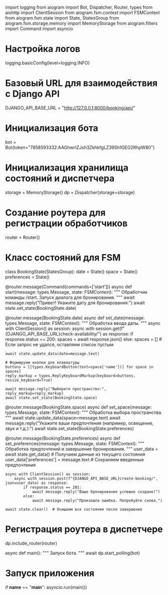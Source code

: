 import logging
from aiogram import Bot, Dispatcher, Router, types
from aiohttp import ClientSession
from aiogram.fsm.context import FSMContext
from aiogram.fsm.state import State, StatesGroup
from aiogram.fsm.storage.memory import MemoryStorage
from aiogram.filters import Command
import asyncio

# Настройка логов
logging.basicConfig(level=logging.INFO)

# Базовый URL для взаимодействия с Django API
DJANGO_API_BASE_URL = "http://127.0.0.1:8000/booking/api/"

# Инициализация бота
bot = Bot(token="7858593332:AAGhwrIZJsh3ZkhkfgLZ39Sh1GEG2RhpW80")

# Инициализация хранилища состояний и диспетчера
storage = MemoryStorage()
dp = Dispatcher(storage=storage)

# Создание роутера для регистрации обработчиков
router = Router()

# Класс состояний для FSM
class BookingState(StatesGroup):
    date = State()
    space = State()
    preferences = State()

@router.message(Command(commands=['start']))
async def start(message: types.Message, state: FSMContext):
    """
    Обработчик команды /start.
    Запуск диалога для бронирования.
    """
    await message.reply("Привет! Укажите дату для бронирования:")
    await state.set_state(BookingState.date)

@router.message(BookingState.date)
async def set_date(message: types.Message, state: FSMContext):
    """
    Обработка ввода даты.
    """
    async with ClientSession() as session:
        async with session.get(f"{DJANGO_API_BASE_URL}check-availability/") as response:
            if response.status == 200:
                spaces = await response.json()
            else:
                spaces = []  # Если запрос не удался, оставляем список пустым
    
    await state.update_data(date=message.text)

    # Формируем кнопки для клавиатуры
    buttons = [[types.KeyboardButton(text=space['name'])] for space in spaces]
    reply_markup = types.ReplyKeyboardMarkup(keyboard=buttons, resize_keyboard=True)

    await message.reply("Выберите пространство:", reply_markup=reply_markup)
    await state.set_state(BookingState.space)

@router.message(BookingState.space)
async def set_space(message: types.Message, state: FSMContext):
    """
    Обработка выбора пространства.
    """
    await state.update_data(space=message.text)
    await message.reply("Укажите ваши предпочтения (например, освещение, звук и т.д.):")
    await state.set_state(BookingState.preferences)

@router.message(BookingState.preferences)
async def set_preferences(message: types.Message, state: FSMContext):
    """
    Обработка предпочтений и завершение бронирования.
    """
    user_data = await state.get_data()  # Получаем данные из текущего состояния
    user_data['preferences'] = message.text  # Сохраняем введенные предпочтения

    async with ClientSession() as session:
        async with session.post(f"{DJANGO_API_BASE_URL}create-booking/", json=user_data) as response:
            if response.status == 201:
                await message.reply("Ваше бронирование успешно создано!")
            else:
                await message.reply("Произошла ошибка. Попробуйте снова.")
    
    await state.clear()  # Очищаем все состояния после завершения

# Регистрация роутера в диспетчере
dp.include_router(router)

async def main():
    """
    Запуск бота.
    """
    await dp.start_polling(bot)

# Запуск приложения
if __name__ == "__main__":
    asyncio.run(main())
